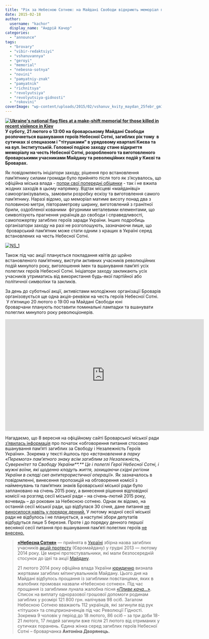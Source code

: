 ```yaml
---
title: "Рік за Небесною Сотнею: на Майдані Свободи відкриють меморіал полеглим героям"
date: 2015-02-18
author: 
  username: "kachor"
  display_name: "Андрій Качор"
categories: 
  - "announce"
tags: 
  - "brovary"
  - "vibir-redaktsiyi"
  - "vshanuvannya"
  - "geroyi"
  - "memorial"
  - "nebesna-sotnya"
  - "novini"
  - "pamyatniy-znak"
  - "pamyatnik"
  - "richnitsya"
  - "revolyutsiya"
  - "revolyutsiya-gidnosti"
  - "rokovini"
coverImage: "wp-content/uploads/2015/02/vshanuv_kvity_maydan_25febr_gm1ea2p1qwm01-baseimage.jpg"
---
```


**[![Ukraine's national flag flies at a make-shift memorial for those killed in recent violence in Kiev](https://mpz.brovary.org/wp-content/uploads/2015/02/vshanuv_kvity_maydan_25febr_gm1ea2p1qwm01-baseimage.jpg)](https://mpz.brovary.org/wp-content/uploads/2015/02/vshanuv_kvity_maydan_25febr_gm1ea2p1qwm01-baseimage.jpg)У суботу, 21 лютого о 13:00 на броварському Майдані Свободи розпочнеться вшанування героїв Небесної Сотні, загиблих рік тому  в сутичках зі спецназом і "тітушками" в урядовому кварталі Києва та на вул. Інститутській. Головної подією заходу стане відкриття меморіалу на честь Небесної Сотні, розробленого та виготовленого броварськими учасниками Майдану та революційних подій у Києві та Броварах.**

Як повідомляють ініціатори заходу, рішення про встановлення пам’ятнику силами громади було прийнято після того як з’ясувалось, що офіційна міська влада - [попри свої попередні обіцянки](http://brovary.kiev.ua/doluchaitesya-do-obgovorennya-pitannya-stosovno-vshanuvannya-pam%E2%80%99yat%D1%96-zagiblikh-za-svobodu-%D1%96-nezalez) - так і не вжила жодних заходів в цьому напрямку. Відтак місцеві «майданівці» самоорганізувались, замовили розробку ескізу та виготовлення самого пам’ятнику. Наразі відомо, що меморіал матиме висоту понад два з половиною метри, півтораметрову ширину, виготовлений з гранітної брили, оздобленої кованими  фігурними металевими елементами, що символізують прагнення українців до свободи і справедливості, самопожертву загиблих героїв заради України. Інших подробиць організатори заходу на разі не розголошують, зазначаючи лише, що  броварський пам’ятник може стати одним з кращих в Україні серед встановлених на честь Небесної Сотні.

[![NS_1](https://mpz.brovary.org/wp-content/uploads/2015/02/NS_1.jpg)](https://mpz.brovary.org/wp-content/uploads/2015/02/NS_1.jpg)

Також під час акції планується покладання квітів до щойно встановленого пам’ятнику, виступи активних учасників революційних подій минулого року, виголошення імен та вшанування пам’яті усіх полеглих героїв Небесної Сотні. Ініціатори заходу закликають усіх учасників утриматись від використання будь-якої партійної або політичної символіки та закликів.

За день до суботньої акції, активістами молодіжних організації Броварів організовується ще одна акція-реквієм на честь героїв Небесної Сотні.  У п’ятницю 20 лютого о 19:00 на Майдані Свободи юні броварчани планують поставити поминальні лампадки та вшанувати полеглих минулого року революціонерів.

<iframe src="https://www.youtube.com/embed/GeBMBhuWn6c" width="640" height="360" frameborder="0" allowfullscreen="allowfullscreen"></iframe>

Нагадаємо, що 8 вересня на офіційному сайті Броварської міської ради [з’явилась інформація](http://brovary.kiev.ua/doluchaitesya-do-obgovorennya-pitannya-stosovno-vshanuvannya-pam%E2%80%99yat%D1%96-zagiblikh-za-svobodu-%D1%96-nezalez) про початок «обговорення питання стосовно вшанування пам’яті загиблих за Свободу і Незалежність Героїв України». Зокрема у тексті йшлось про _«встановлення в парку «Перемога» пам’ятного знаку всім загиблим за Незалежність, Суверенітет та Свободу України**.** Це і полеглі Герої Небесної Сотні, і мужні воїни, які щоденно кладуть життя, захищаючи східні регіони України в складі сил антитерористичної операції»._ Як зазначалось в повідомленні, винесення пропозицій на обговорення комісії з найменувань та пам’ятних знаків Броварської міської ради було заплановано на січень 2015 року, а винесення рішення відповідної комісії на розгляд сесії міської ради – на січень-лютий 2015 року, вочевидь – до роковин за Небесною сотнею. Однак як відомо, на останній сесії міської ради, що відбулася 30 січня, дане питання [не виносилося навіть у порядок денний.](https://mpz.brovary.org/30-sichnya-vidbudetsya-52-ga-pozachergova-sesiya/) У лютому жодної сесії міської ради не відбулось і не планується, а наступні збори депутатів відбудуться лише 5 березня. Проте і до порядку денного першої весняної сесії питання про вшанування пам’яті полеглих героїв [не внесено.](https://mpz.brovary.org/5-bereznya-vidbudetsya-53-chergova-sesiya-brovarskoyi-miskoyi-radi/)

> [**«Небесна Сотня»**](http://nebesnasotnya.com.ua/) — прийнята в [Україні](http://uk.wikipedia.org/wiki/%D0%A3%D0%BA%D1%80%D0%B0%D1%97%D0%BD%D0%B0) збірна назва загиблих учасників [акцій протесту](http://uk.wikipedia.org/wiki/%D0%84%D0%B2%D1%80%D0%BE%D0%BC%D0%B0%D0%B9%D0%B4%D0%B0%D0%BD) (Євромайдану) у грудні 2013 — лютому 2014 року. Це мирні протестувальники, які мали безпосередній стосунок до ідеї та акції [Майдану](http://uk.wikipedia.org/wiki/%D0%84%D0%B2%D1%80%D0%BE%D0%BC%D0%B0%D0%B9%D0%B4%D0%B0%D0%BD).
> 
> 21 лютого 2014 року офіційна влада України [юридично](http://uk.wikipedia.org/wiki/%D0%94%D0%B5-%D1%8E%D1%80%D0%B5) визнала жертвами загиблих мітингувальників Майдану. Цього дня на Майдані відбулось прощання із загиблими повстанцями, яких в жалобних промовах назвали «Небесною сотнею». Під час прощання із загиблими лунала жалобна пісня [«_Пливе кача…_»](http://uk.wikipedia.org/wiki/%D0%9F%D0%BB%D0%B8%D0%B2%D0%B5_%D0%BA%D0%B0%D1%87%D0%B0). Список на виплату одноразової грошової допомоги родинам загиблих у розмірі 121 800 грн. налічував 98 осіб. Загалом Небесною Сотнею вважають 112 українців, які загинули від рук «тітушок» та спецпризначенців під час Революції Гідності. Зокрема 9 чоловік у період до 18 лютого, 86 осіб – за три доби 18-21 лютого, 17 людей загинули вже після 21 лютого від отриманих у сутичках поранень. Єдина жінка серед загиблих героїв Небесної Сотні – броварчанка **Антоніна Дворянець.**
